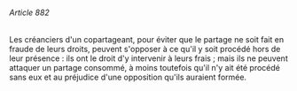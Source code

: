 ###### Article 882

Les créanciers d'un copartageant, pour éviter que le partage ne soit fait en fraude de leurs droits, peuvent s'opposer à ce qu'il y soit procédé hors de leur présence : ils ont le droit d'y intervenir à leurs frais ; mais ils ne peuvent attaquer un partage consommé, à moins toutefois qu'il n'y ait été procédé sans eux et au préjudice d'une opposition qu'ils auraient formée.

